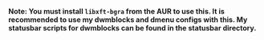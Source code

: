 **Note: You must install ``libxft-bgra`` from the AUR to use this. It is recommended to use my dwmblocks and dmenu configs with this. My statusbar scripts for dwmblocks can be found in the statusbar directory.**
